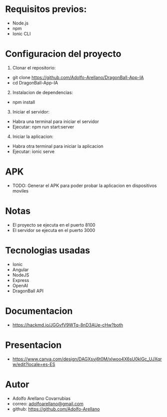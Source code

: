 # Requisitos previos:
- Node.js
- npm
- Ionic CLI

# Configuracion del proyecto

1. Clonar el repositorio:
- git clone https://github.com/Adolfo-Arellano/DragonBall-App-IA
- cd DragonBall-App-IA

2. Instalacion de dependencias:
- npm install

3. Iniciar el servidor:
- Habra una terminal para iniciar el servidor
- Ejecutar: npm run start:server

4. Iniciar la aplicacion:
- Habra otra terminal para iniciar la aplicacion
- Ejecutar: ionic serve

# APK
- TODO: Generar el APK para poder probar la aplicacion en dispositivos moviles

# Notas
- El proyecto se ejecuta en el puerto 8100
- El servidor se ejecuta en el puerto 3000

# Tecnologias usadas
- Ionic
- Angular
- NodeJS
- Express
- OpenAI
- DragonBall API

# Documentacion
- https://hackmd.io/JGGvfV9WTq-8nD3AUe-cHw?both

# Presentacion
- https://www.canva.com/design/DAGXsyj6t0M/xIwoo4X6sU0klGc_UJXqrw/edit?locale=es-ES

# Autor
- Adolfo Arellano Covarrubias
- correo: adolfoarellano@gmail.com
- github: https://github.com/Adolfo-Arellano
